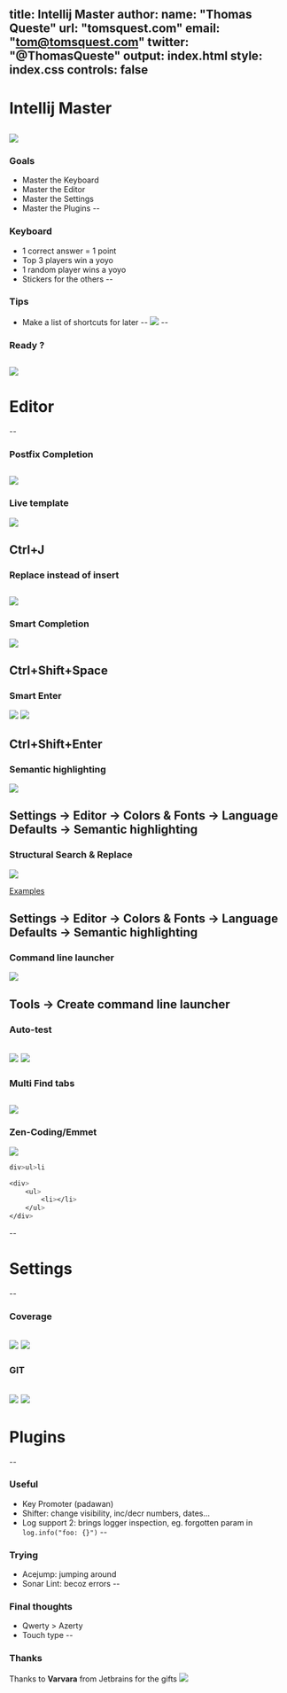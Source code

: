 title: Intellij Master
author:
    name: "Thomas Queste"
    url: "tomsquest.com"
    email: "tom@tomsquest.com"
    twitter: "@ThomasQueste"
output: index.html
style: index.css 
controls: false
--
# Intellij Master

![](intellij.png)
--
### Goals

* Master the Keyboard
* Master the Editor
* Master the Settings
* Master the Plugins
--
### Keyboard

* 1 correct answer = 1 point
* Top 3 players win a yoyo
* 1 random player wins a yoyo
* Stickers for the others
--
### Tips

* Make a list of shortcuts for later
--
![](question_pour_un_champion.png)
--
### Ready ?

![](question_pour_un_champion_face.png)
--
# Editor
--
### Postfix Completion

![](editor_postfix_completion.png)
--
### Live template

![](editor_live_template.png)

Ctrl+J
--
### Replace instead of insert

![](editor_replace_with_tab.png)
--
### Smart Completion

![](editor_smart_completion.png)

Ctrl+Shift+Space
--
### Smart Enter

![](editor_smart_enter_semicolon.png)
![](editor_smart_enter_if_statement.png)

Ctrl+Shift+Enter
--
### Semantic highlighting

![](editor_semantic_highlighting.png)

Settings → Editor → Colors & Fonts → Language Defaults → Semantic highlighting
--
### Structural Search & Replace

![](editor_structural_search.png)

[Examples](https://www.jetbrains.com/help/idea/structural-search-and-replace-examples.html)

Settings → Editor → Colors & Fonts → Language Defaults → Semantic highlighting
--
### Command line launcher

![](editor_create_command_line_launcher.png)

Tools → Create command line launcher
--
### Auto-test

![](editor_autotest_button.png)
![](editor_autotest_build_project_automatically.png)
--
### Multi Find tabs

![](editor_find_multi_tabs.png)
--
### Zen-Coding/Emmet

![](editor_emmet.png)

```css
div>ul>li 

<div>
    <ul>
        <li></li>
    </ul>
</div>
```
--
# Settings
--
### Coverage

![](editor_line_coverage_default.png)
![](editor_line_coverage_fg_to_bg.png)
--
### GIT

![](settings_git_wrap_at_72.png)
![](settings_git_ssh_native_executable.png)
--
# Plugins
--
### Useful

* Key Promoter (padawan)
* Shifter: change visibility, inc/decr numbers, dates...
* Log support 2: brings logger inspection, eg. forgotten param in `log.info("foo: {}")`
--
### Trying

* Acejump: jumping around
* Sonar Lint: becoz errors
--
### Final thoughts

* Qwerty > Azerty
* Touch type
--
### Thanks

Thanks to **Varvara** from Jetbrains for the gifts
![](jetbrains.png)
